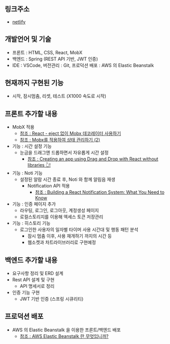 ## 링크주소
  - [netlify](https://spontaneous-sherbet-c8c45e.netlify.app/)
## 개발언어 및 기술
  - 프론트 : HTML, CSS, React, MobX
  - 백엔드 : Spring (REST API 기반, JWT 인증)
  - IDE : VSCode, 버전관리 : Git, 프로덕션 배포 : AWS 의 Elastic Beanstalk
## 현재까지 구현된 기능
  - 시작, 잠시멈춤, 리셋, 테스트 (X1000 속도로 시작)
## 프론트 추가할 내용
  - MobX 적용
    - [참조 : React - eject 없이 Mobx 데코레이터 사용하기](https://velog.io/@wlsdud2194/Mobx-%EB%8D%B0%EC%BD%94%EB%A0%88%EC%9D%B4%ED%84%B0-yarn-eject-%EC%97%86%EC%9D%B4-%EC%82%AC%EC%9A%A9%ED%95%98%EA%B8%B0)
    - [참조 : Mobx를 적용하여 상태 관리하기 (2)](https://dlsgh120.tistory.com/50)
  - 기능 : 시간 설정 기능
    - 눈금을 드래그앤 드롭하면서 자유롭게 시간 설정
      - [참조 : Creating an app using Drag and Drop with React without libraries 👆!](https://dev.to/franklin030601/creating-an-app-using-drag-and-drop-with-react-without-libraries--5cg9)
  - 기능 : Noti 기능
    - 설정된 알람 시간 종료 후, Noti 와 함께 알림음 재생
      - Notification API 적용
        - [참조 : Building a React Notification System: What You Need to Know](https://www.magicbell.com/blog/building-a-react-notification-system)
  - 기능 : 인증 페이지 추가
    - 라우팅, 로그인, 로그아웃, 계정생성 페이지
    - 로컬스토리지를 이용해 엑세스 토큰 저장관리
  - 기능 : 히스토리 기능
    - 로그인한 사용자의 일자별 타이머 사용 시간대 및 행동 패턴 분석
      - 잠시 멈춤 이후, 사용 재개하기 까지의 시간 등
      - 웹소켓과 차트라이브러리로 구현예정
## 백엔드 추가할 내용
  - 요구사항 정리 및 ERD 설계
  - Rest API 설계 및 구현
    - API 명세서로 정리
  - 인증 기능 구현
    - JWT 기반 인증 (스프링 시큐리티)
## 프로덕션 배포
  - AWS 의 Elastic Beanstalk 을 이용한 프론트/백엔드 배포
    - [참조 : AWS Elastic Beanstalk 란 무엇입니까?](https://docs.aws.amazon.com/ko_kr/elasticbeanstalk/latest/dg/Welcome.html) 
    
